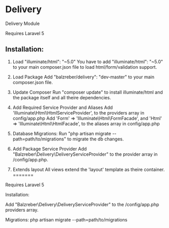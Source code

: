 Delivery
============

Delivery Module

Requires Laravel 5

Installation:
-------------

1. Load  "illuminate/html": "~5.0"
You have to add "illuminate/html": "~5.0" to your main composer.json file to load html/form/validation support.

2. Load Package
Add "balzreber/delivery": "dev-master" to your main composer.json file.

2. Update Composer
Run "composer update" to install illuminate/html and the package itself and all theire dependencies.

3. Add Required Service Provider and Aliases
Add 'Illuminate\Html\HtmlServiceProvider', to the providers array in config/app.php
Add 'Form' => 'Illuminate\Html\FormFacade', and 'Html' => 'Illuminate\Html\HtmlFacade', to the aliases array in config/app.php

4. Database Migrations:
Run "php artisan migrate --path=path/to/migrations" to migrate the db changes.

5. Add Package Service Provider
Add "Balzreber\Delivery\DeliveryServiceProvider" to the provider array in /config/app.php.

6. Extends layout
All views extend the 'layout' template as theire container.
=======

Requires Laravel 5

Installation:

Add "Balzreber\Delivery\DeliveryServiceProvider" to the /config/app.php providers array.

Migrations:
php artisan migrate --path=path/to/migrations
